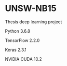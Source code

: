 # UNSW-NB15
Thesis deep learning project

Python      3.6.8

TensorFlow  2.2.0

Keras       2.3.1

NVIDIA CUDA 10.2
